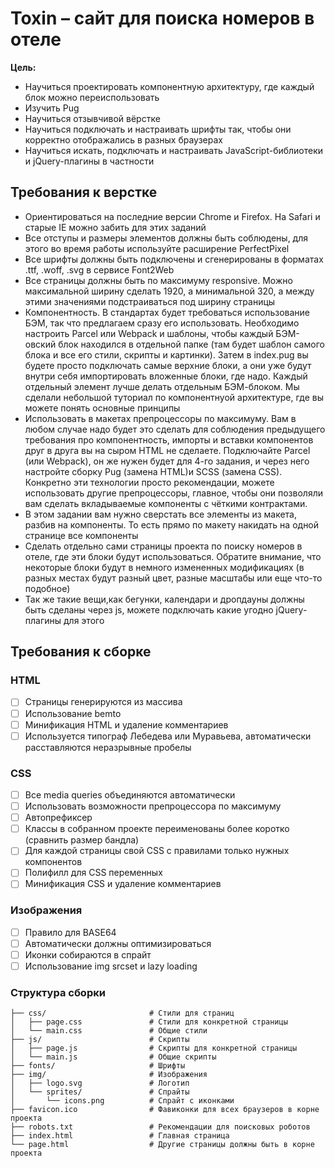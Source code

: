# Toxin – сайт для поиска номеров в отеле

**Цель:**
- Научиться проектировать компонентную архитектуру, где каждый блок можно переиспользовать
- Изучить Pug
- Научиться отзывчивой вёрстке
- Научиться подключать и настраивать шрифты так, чтобы они корректно отображались в разных браузерах
- Научиться искать, подключать и настраивать JavaScript-библиотеки и jQuery-плагины в частности

## Требования к верстке

- Ориентироваться на последние версии Chrome и Firefox. На Safari и старые IE можно забить для этих заданий
- Все отступы и размеры элементов должны быть соблюдены, для этого во время работы используйте расширение PerfectPixel
- Все шрифты должны быть подключены и сгенерированы в форматах .ttf, .woff, .svg в сервисе Font2Web
- Все страницы должны быть по максимуму responsive. Можно максимальной ширину сделать 1920, а минимальной 320, а между этими значениями подстраиваться под ширину страницы
- Компонентность. В стандартах будет требоваться использование БЭМ, так что предлагаем сразу его использовать. Необходимо настроить Parcel или Webpack и шаблоны, чтобы каждый БЭМ-овский блок находился в отдельной папке (там будет шаблон самого блока и все его стили, скрипты и картинки). Затем в index.pug вы будете просто подключать самые верхние блоки, а они уже будут внутри себя импортировать вложенные блоки, где надо. Каждый отдельный элемент лучше делать отдельным БЭМ-блоком. Мы сделали небольшой туториал по компонентнуой архитектуре, где вы можете понять основные принципы
- Использовать в макетах препроцессоры по максимуму. Вам в любом случае надо будет это сделать для соблюдения предыдущего требования про компонентность, импорты и вставки компонентов друг в друга вы на сыром HTML не сделаете. Подключайте Parcel (или Webpack), он же нужен будет для 4-го задания, и через него настройте сборку Pug (замена HTML)и SCSS (замена CSS). Конкретно эти технологии просто рекомендации, можете использовать другие препроцессоры, главное, чтобы они позволяли вам сделать вкладываемые компоненты с чёткими контрактами.
- В этом задании вам нужно сверстать все элементы из макета, разбив на компоненты. То есть прямо по макету накидать на одной странице все компоненты
- Сделать отдельно сами страницы проекта по поиску номеров в отеле, где эти блоки будут использоваться. Обратите внимание, что некоторые блоки будут в немного измененных модификациях (в разных местах будут разный цвет, разные масштабы или еще что-то подобное)
- Так же такие вещи,как бегунки, календари и дропдауны должны быть сделаны через js, можете подключать какие угодно jQuery-плагины для этого

## Требования к сборке

### HTML

- [ ] Страницы генерируются из массива
- [ ] Использование bemto
- [ ] Минификация HTML и удаление комментариев
- [ ] Используется типограф Лебедева или Муравьева, автоматически расставляются неразрывные пробелы

### CSS

- [ ] Все media queries объединяются автоматически
- [ ] Использовать возможности препроцессора по максимуму
- [ ] Автопрефиксер
- [ ] Классы в собранном проекте переименованы более коротко (сравнить размер бандла)
- [ ] Для каждой страницы свой CSS с правилами только нужных компонентов
- [ ] Полифилл для CSS переменных
- [ ] Минификация CSS и удаление комментариев

### Изображения

- [ ] Правило для BASE64
- [ ] Автоматически должны оптимизироваться
- [ ] Иконки собираются в спрайт
- [ ] Использование img srcset и lazy loading

### Структура сборки

```
├── css/                       # Стили для страниц
│   ├── page.css               # Стили для конкретной страницы
│   └── main.css               # Общие стили
├── js/                        # Скрипты
│   ├── page.js                # Скрипты для конкретной страницы
│   └── main.js                # Общие скрипты
├── fonts/                     # Шрифты
├── img/                       # Изображения
│   ├── logo.svg               # Логотип
│   └── sprites/               # Спрайты
│       └── icons.png          # Спрайт с иконками
├── favicon.ico                # Фавиконки для всех браузеров в корне проекта
├── robots.txt                 # Рекомендации для поисковых роботов
├── index.html                 # Главная страница
└── page.html                  # Другие страницы должны быть в корне проекта
```
